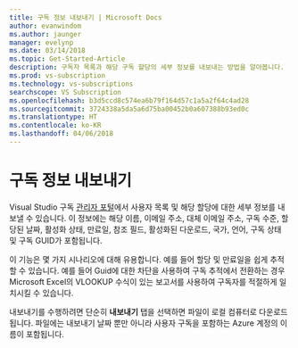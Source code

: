 ```yaml
---
title: 구독 정보 내보내기 | Microsoft Docs
author: evanwindom
ms.author: jaunger
manager: evelynp
ms.date: 03/14/2018
ms.topic: Get-Started-Article
description: 구독자 목록과 해당 구독 할당의 세부 정보를 내보내는 방법을 알아봅니다.
ms.prod: vs-subscription
ms.technology: vs-subscriptions
searchscope: VS Subscription
ms.openlocfilehash: b3d5ccd8c574ea6b79f164d57c1a5a2f64c4ad28
ms.sourcegitcommit: 3724338a5da5a6d75ba00452b0a607388b93ed0c
ms.translationtype: HT
ms.contentlocale: ko-KR
ms.lasthandoff: 04/06/2018
---
```

# <a name="exporting-subscription-information"></a>구독 정보 내보내기

Visual Studio 구독 [관리자 포털](https://manage.visualstudio.com)에서 사용자 목록 및 해당 할당에 대한 세부 정보를 내보낼 수 있습니다. 이 정보에는 해당 이름, 이메일 주소, 대체 이메일 주소, 구독 수준, 할당된 날짜, 활성화 상태, 만료일, 참조 필드, 활성화된 다운로드, 국가, 언어, 구독 상태 및 구독 GUID가 포함됩니다. 

이 기능은 몇 가지 시나리오에 대해 유용합니다. 예를 들어 할당 및 만료일을 쉽게 추적할 수 있습니다. 예를 들어 Guid에 대한 차단을 사용하여 구독 추적에서 전환하는 경우 Microsoft Excel의 VLOOKUP 수식이 있는 보고서를 사용하여 구독자를 적절하게 일치시킬 수 있습니다.  

내보내기를 수행하려면 단순히 **내보내기** 탭을 선택하면 파일이 로컬 컴퓨터로 다운로드됩니다. 파일에는 내보내기 날짜 뿐만 아니라 사용자 구독을 포함하는 Azure 계정의 이름이 포함됩니다.  
